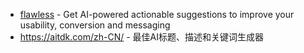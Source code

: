- [flawless](https://flawless.is/) - Get AI-powered actionable suggestions to improve your usability, conversion and messaging
- https://aitdk.com/zh-CN/ - 最佳AI标题、描述和关键词生成器
